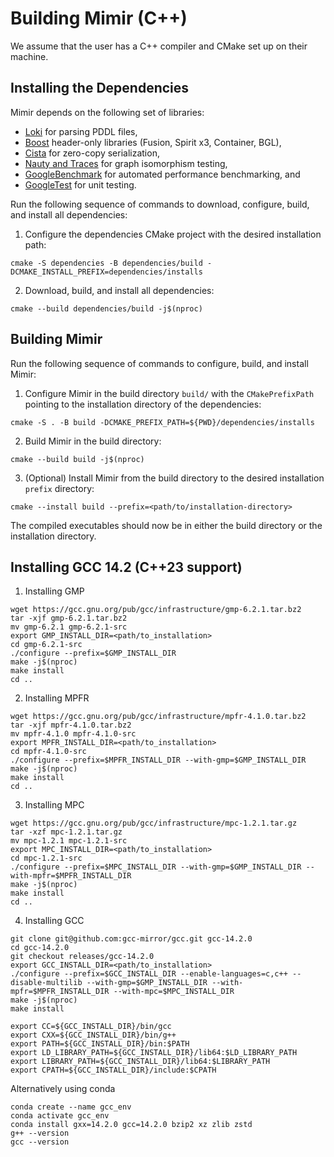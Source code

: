 # Building Mimir (C++)

We assume that the user has a C++ compiler and CMake set up on their machine.

## Installing the Dependencies

Mimir depends on the following set of libraries:

- [Loki](https://github.com/drexlerd/Loki) for parsing PDDL files,
- [Boost](https://www.boost.org/) header-only libraries (Fusion, Spirit x3, Container, BGL),
- [Cista](https://github.com/felixguendling/cista/) for zero-copy serialization,
- [Nauty and Traces](https://users.cecs.anu.edu.au/~bdm/nauty/) for graph isomorphism testing,
- [GoogleBenchmark](https://github.com/google/benchmark) for automated performance benchmarking, and
- [GoogleTest](https://github.com/google/googletest) for unit testing.

Run the following sequence of commands to download, configure, build, and install all dependencies:

1. Configure the dependencies CMake project with the desired installation path:
```console
cmake -S dependencies -B dependencies/build -DCMAKE_INSTALL_PREFIX=dependencies/installs
```
2. Download, build, and install all dependencies:
```console
cmake --build dependencies/build -j$(nproc)
```

## Building Mimir

Run the following sequence of commands to configure, build, and install Mimir:

1. Configure Mimir in the build directory `build/` with the `CMakePrefixPath` pointing to the installation directory of the dependencies:
```console
cmake -S . -B build -DCMAKE_PREFIX_PATH=${PWD}/dependencies/installs
```
2. Build Mimir in the build directory:
```console
cmake --build build -j$(nproc)
```
3. (Optional) Install Mimir from the build directory to the desired installation `prefix` directory:
```console
cmake --install build --prefix=<path/to/installation-directory>
```

The compiled executables should now be in either the build directory or the installation directory.

## Installing GCC 14.2 (C++23 support)

1. Installing GMP

```console
wget https://gcc.gnu.org/pub/gcc/infrastructure/gmp-6.2.1.tar.bz2
tar -xjf gmp-6.2.1.tar.bz2
mv gmp-6.2.1 gmp-6.2.1-src
export GMP_INSTALL_DIR=<path/to_installation>
cd gmp-6.2.1-src
./configure --prefix=$GMP_INSTALL_DIR
make -j$(nproc)
make install
cd ..
```

2. Installing MPFR

```console
wget https://gcc.gnu.org/pub/gcc/infrastructure/mpfr-4.1.0.tar.bz2
tar -xjf mpfr-4.1.0.tar.bz2
mv mpfr-4.1.0 mpfr-4.1.0-src
export MPFR_INSTALL_DIR=<path/to_installation>
cd mpfr-4.1.0-src
./configure --prefix=$MPFR_INSTALL_DIR --with-gmp=$GMP_INSTALL_DIR
make -j$(nproc)
make install
cd ..
```

3. Installing MPC

```console
wget https://gcc.gnu.org/pub/gcc/infrastructure/mpc-1.2.1.tar.gz
tar -xzf mpc-1.2.1.tar.gz
mv mpc-1.2.1 mpc-1.2.1-src
export MPC_INSTALL_DIR=<path/to_installation>
cd mpc-1.2.1-src
./configure --prefix=$MPC_INSTALL_DIR --with-gmp=$GMP_INSTALL_DIR --with-mpfr=$MPFR_INSTALL_DIR
make -j$(nproc)
make install
cd ..
```

4. Installing GCC

```console
git clone git@github.com:gcc-mirror/gcc.git gcc-14.2.0
cd gcc-14.2.0
git checkout releases/gcc-14.2.0
export GCC_INSTALL_DIR=<path/to_installation>
./configure --prefix=$GCC_INSTALL_DIR --enable-languages=c,c++ --disable-multilib --with-gmp=$GMP_INSTALL_DIR --with-mpfr=$MPFR_INSTALL_DIR --with-mpc=$MPC_INSTALL_DIR
make -j$(nproc)
make install

export CC=${GCC_INSTALL_DIR}/bin/gcc
export CXX=${GCC_INSTALL_DIR}/bin/g++
export PATH=${GCC_INSTALL_DIR}/bin:$PATH
export LD_LIBRARY_PATH=${GCC_INSTALL_DIR}/lib64:$LD_LIBRARY_PATH
export LIBRARY_PATH=${GCC_INSTALL_DIR}/lib64:$LIBRARY_PATH
export CPATH=${GCC_INSTALL_DIR}/include:$CPATH
```

Alternatively using conda

```console
conda create --name gcc_env
conda activate gcc_env
conda install gxx=14.2.0 gcc=14.2.0 bzip2 xz zlib zstd
g++ --version
gcc --version
```